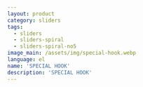 ```yaml
---
layout: product
category: sliders
tags:
  - sliders
  - sliders-spiral
  - sliders-spiral-no5
image_main: /assets/img/special-hook.webp
language: el
name: 'SPECIAL HOOK'
description: 'SPECIAL HOOK'
---
```

